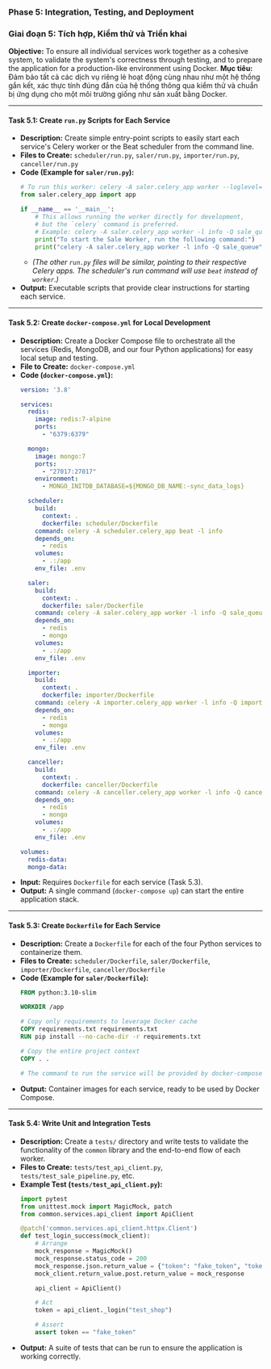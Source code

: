 ### **Phase 5: Integration, Testing, and Deployment**
### **Giai đoạn 5: Tích hợp, Kiểm thử và Triển khai**

**Objective:** To ensure all individual services work together as a cohesive system, to validate the system's correctness through testing, and to prepare the application for a production-like environment using Docker.
**Mục tiêu:** Đảm bảo tất cả các dịch vụ riêng lẻ hoạt động cùng nhau như một hệ thống gắn kết, xác thực tính đúng đắn của hệ thống thông qua kiểm thử và chuẩn bị ứng dụng cho một môi trường giống như sản xuất bằng Docker.

---

#### **Task 5.1: Create `run.py` Scripts for Each Service**

*   **Description:** Create simple entry-point scripts to easily start each service's Celery worker or the Beat scheduler from the command line.
*   **Files to Create:** `scheduler/run.py`, `saler/run.py`, `importer/run.py`, `canceller/run.py`
*   **Code (Example for `saler/run.py`):**
    ```python
    # To run this worker: celery -A saler.celery_app worker --loglevel=info
    from saler.celery_app import app

    if __name__ == '__main__':
        # This allows running the worker directly for development,
        # but the `celery` command is preferred.
        # Example: celery -A saler.celery_app worker -l info -Q sale_queue
        print("To start the Sale Worker, run the following command:")
        print("celery -A saler.celery_app worker -l info -Q sale_queue")

    ```
    *   *(The other `run.py` files will be similar, pointing to their respective Celery apps. The scheduler's run command will use `beat` instead of `worker`.)*
*   **Output:** Executable scripts that provide clear instructions for starting each service.

---

#### **Task 5.2: Create `docker-compose.yml` for Local Development**

*   **Description:** Create a Docker Compose file to orchestrate all the services (Redis, MongoDB, and our four Python applications) for easy local setup and testing.
*   **File to Create:** `docker-compose.yml`
*   **Code (`docker-compose.yml`):**
    ```yaml
    version: '3.8'

    services:
      redis:
        image: redis:7-alpine
        ports:
          - "6379:6379"

      mongo:
        image: mongo:7
        ports:
          - "27017:27017"
        environment:
          - MONGO_INITDB_DATABASE=${MONGO_DB_NAME:-sync_data_logs}

      scheduler:
        build:
          context: .
          dockerfile: scheduler/Dockerfile
        command: celery -A scheduler.celery_app beat -l info
        depends_on:
          - redis
        volumes:
          - .:/app
        env_file: .env

      saler:
        build:
          context: .
          dockerfile: saler/Dockerfile
        command: celery -A saler.celery_app worker -l info -Q sale_queue
        depends_on:
          - redis
          - mongo
        volumes:
          - .:/app
        env_file: .env

      importer:
        build:
          context: .
          dockerfile: importer/Dockerfile
        command: celery -A importer.celery_app worker -l info -Q import_queue
        depends_on:
          - redis
          - mongo
        volumes:
          - .:/app
        env_file: .env

      canceller:
        build:
          context: .
          dockerfile: canceller/Dockerfile
        command: celery -A canceller.celery_app worker -l info -Q cancellation_queue
        depends_on:
          - redis
          - mongo
        volumes:
          - .:/app
        env_file: .env

    volumes:
      redis-data:
      mongo-data:
    ```
*   **Input:** Requires `Dockerfile` for each service (Task 5.3).
*   **Output:** A single command (`docker-compose up`) can start the entire application stack.

---

#### **Task 5.3: Create `Dockerfile` for Each Service**

*   **Description:** Create a `Dockerfile` for each of the four Python services to containerize them.
*   **Files to Create:** `scheduler/Dockerfile`, `saler/Dockerfile`, `importer/Dockerfile`, `canceller/Dockerfile`
*   **Code (Example for `saler/Dockerfile`):**
    ```dockerfile
    FROM python:3.10-slim

    WORKDIR /app

    # Copy only requirements to leverage Docker cache
    COPY requirements.txt requirements.txt
    RUN pip install --no-cache-dir -r requirements.txt

    # Copy the entire project context
    COPY . .

    # The command to run the service will be provided by docker-compose.yml
    ```
*   **Output:** Container images for each service, ready to be used by Docker Compose.

---

#### **Task 5.4: Write Unit and Integration Tests**

*   **Description:** Create a `tests/` directory and write tests to validate the functionality of the `common` library and the end-to-end flow of each worker.
*   **Files to Create:** `tests/test_api_client.py`, `tests/test_sale_pipeline.py`, etc.
*   **Example Test (`tests/test_api_client.py`):**
    ```python
    import pytest
    from unittest.mock import MagicMock, patch
    from common.services.api_client import ApiClient

    @patch('common.services.api_client.httpx.Client')
    def test_login_success(mock_client):
        # Arrange
        mock_response = MagicMock()
        mock_response.status_code = 200
        mock_response.json.return_value = {"token": "fake_token", "token_type": "bearer"}
        mock_client.return_value.post.return_value = mock_response

        api_client = ApiClient()

        # Act
        token = api_client._login("test_shop")

        # Assert
        assert token == "fake_token"
    ```
*   **Output:** A suite of tests that can be run to ensure the application is working correctly.